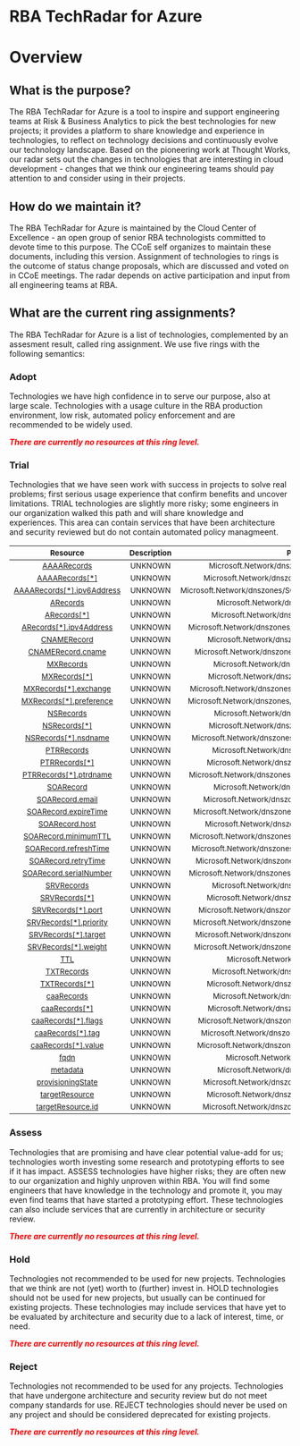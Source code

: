 
RBA TechRadar for Azure
=======================

# Overview

## What is the purpose?


The RBA TechRadar for Azure is a tool to inspire and support engineering teams at Risk & Business Analytics to pick the best technologies for new projects; it provides a platform to share knowledge and experience in technologies, to reflect on technology decisions and continuously evolve our technology landscape.  Based on the pioneering work at Thought Works, our radar sets out the changes in technologies that are interesting in cloud development - changes that we think our engineering teams should pay attention to and consider using in their projects.
## How do we maintain it?


The RBA TechRadar for Azure is maintained by the Cloud Center of Excellence - an open group of senior RBA technologists committed to devote time to this purpose.  The CCoE self organizes to maintain these documents, including this version.  Assignment of technologies to rings is the outcome of status change proposals, which are discussed and voted on in CCoE meetings.  The radar depends on active participation and input from all engineering teams at RBA.
## What are the current ring assignments?


The RBA TechRadar for Azure is a list of technologies, complemented by an assesment result, called ring assignment.  We use five rings with the following semantics:
### Adopt


Technologies we have high confidence in to serve our purpose, also at large scale.  Technologies with a usage culture in the RBA production environment, low risk, automated policy enforcement and are recommended to be widely used.  
  
***<font color="red"> There are currently no resources at this ring level. </font>***
### Trial


Technologies that we have seen work with success in projects to solve real problems;  first serious usage experience that confirm benefits and uncover limitations.  TRIAL technologies are slightly more risky; some engineers in our organization walked this path and will share knowledge and experiences.  This area can contain services that have been architecture and security reviewed but do not contain automated policy managmeent.  

|<sub>Resource</sub>|<sub>Description</sub>|<sub>Path</sub>|<sub>Status</sub>|
| :---: | :---: | :---: | :---: |
|<sub>[AAAARecords](https://github.com/openrba/python-azure-techradar/tree/master/Microsoft.Network/dnszones/SOA/AAAARecords)</sub>|<sub>UNKNOWN</sub>|<sub>Microsoft.Network/dnszones/SOA/AAAARecords</sub>|<sub>TRIAL</sub>|
|<sub>[AAAARecords[*]](https://github.com/openrba/python-azure-techradar/tree/master/Microsoft.Network/dnszones/SOA/AAAARecords[*])</sub>|<sub>UNKNOWN</sub>|<sub>Microsoft.Network/dnszones/SOA/AAAARecords[*]</sub>|<sub>TRIAL</sub>|
|<sub>[AAAARecords[*].ipv6Address](https://github.com/openrba/python-azure-techradar/tree/master/Microsoft.Network/dnszones/SOA/AAAARecords[*].ipv6Address)</sub>|<sub>UNKNOWN</sub>|<sub>Microsoft.Network/dnszones/SOA/AAAARecords[*].ipv6Address</sub>|<sub>TRIAL</sub>|
|<sub>[ARecords](https://github.com/openrba/python-azure-techradar/tree/master/Microsoft.Network/dnszones/SOA/ARecords)</sub>|<sub>UNKNOWN</sub>|<sub>Microsoft.Network/dnszones/SOA/ARecords</sub>|<sub>TRIAL</sub>|
|<sub>[ARecords[*]](https://github.com/openrba/python-azure-techradar/tree/master/Microsoft.Network/dnszones/SOA/ARecords[*])</sub>|<sub>UNKNOWN</sub>|<sub>Microsoft.Network/dnszones/SOA/ARecords[*]</sub>|<sub>TRIAL</sub>|
|<sub>[ARecords[*].ipv4Address](https://github.com/openrba/python-azure-techradar/tree/master/Microsoft.Network/dnszones/SOA/ARecords[*].ipv4Address)</sub>|<sub>UNKNOWN</sub>|<sub>Microsoft.Network/dnszones/SOA/ARecords[*].ipv4Address</sub>|<sub>TRIAL</sub>|
|<sub>[CNAMERecord](https://github.com/openrba/python-azure-techradar/tree/master/Microsoft.Network/dnszones/SOA/CNAMERecord)</sub>|<sub>UNKNOWN</sub>|<sub>Microsoft.Network/dnszones/SOA/CNAMERecord</sub>|<sub>TRIAL</sub>|
|<sub>[CNAMERecord.cname](https://github.com/openrba/python-azure-techradar/tree/master/Microsoft.Network/dnszones/SOA/CNAMERecord.cname)</sub>|<sub>UNKNOWN</sub>|<sub>Microsoft.Network/dnszones/SOA/CNAMERecord.cname</sub>|<sub>TRIAL</sub>|
|<sub>[MXRecords](https://github.com/openrba/python-azure-techradar/tree/master/Microsoft.Network/dnszones/SOA/MXRecords)</sub>|<sub>UNKNOWN</sub>|<sub>Microsoft.Network/dnszones/SOA/MXRecords</sub>|<sub>TRIAL</sub>|
|<sub>[MXRecords[*]](https://github.com/openrba/python-azure-techradar/tree/master/Microsoft.Network/dnszones/SOA/MXRecords[*])</sub>|<sub>UNKNOWN</sub>|<sub>Microsoft.Network/dnszones/SOA/MXRecords[*]</sub>|<sub>TRIAL</sub>|
|<sub>[MXRecords[*].exchange](https://github.com/openrba/python-azure-techradar/tree/master/Microsoft.Network/dnszones/SOA/MXRecords[*].exchange)</sub>|<sub>UNKNOWN</sub>|<sub>Microsoft.Network/dnszones/SOA/MXRecords[*].exchange</sub>|<sub>TRIAL</sub>|
|<sub>[MXRecords[*].preference](https://github.com/openrba/python-azure-techradar/tree/master/Microsoft.Network/dnszones/SOA/MXRecords[*].preference)</sub>|<sub>UNKNOWN</sub>|<sub>Microsoft.Network/dnszones/SOA/MXRecords[*].preference</sub>|<sub>TRIAL</sub>|
|<sub>[NSRecords](https://github.com/openrba/python-azure-techradar/tree/master/Microsoft.Network/dnszones/SOA/NSRecords)</sub>|<sub>UNKNOWN</sub>|<sub>Microsoft.Network/dnszones/SOA/NSRecords</sub>|<sub>TRIAL</sub>|
|<sub>[NSRecords[*]](https://github.com/openrba/python-azure-techradar/tree/master/Microsoft.Network/dnszones/SOA/NSRecords[*])</sub>|<sub>UNKNOWN</sub>|<sub>Microsoft.Network/dnszones/SOA/NSRecords[*]</sub>|<sub>TRIAL</sub>|
|<sub>[NSRecords[*].nsdname](https://github.com/openrba/python-azure-techradar/tree/master/Microsoft.Network/dnszones/SOA/NSRecords[*].nsdname)</sub>|<sub>UNKNOWN</sub>|<sub>Microsoft.Network/dnszones/SOA/NSRecords[*].nsdname</sub>|<sub>TRIAL</sub>|
|<sub>[PTRRecords](https://github.com/openrba/python-azure-techradar/tree/master/Microsoft.Network/dnszones/SOA/PTRRecords)</sub>|<sub>UNKNOWN</sub>|<sub>Microsoft.Network/dnszones/SOA/PTRRecords</sub>|<sub>TRIAL</sub>|
|<sub>[PTRRecords[*]](https://github.com/openrba/python-azure-techradar/tree/master/Microsoft.Network/dnszones/SOA/PTRRecords[*])</sub>|<sub>UNKNOWN</sub>|<sub>Microsoft.Network/dnszones/SOA/PTRRecords[*]</sub>|<sub>TRIAL</sub>|
|<sub>[PTRRecords[*].ptrdname](https://github.com/openrba/python-azure-techradar/tree/master/Microsoft.Network/dnszones/SOA/PTRRecords[*].ptrdname)</sub>|<sub>UNKNOWN</sub>|<sub>Microsoft.Network/dnszones/SOA/PTRRecords[*].ptrdname</sub>|<sub>TRIAL</sub>|
|<sub>[SOARecord](https://github.com/openrba/python-azure-techradar/tree/master/Microsoft.Network/dnszones/SOA/SOARecord)</sub>|<sub>UNKNOWN</sub>|<sub>Microsoft.Network/dnszones/SOA/SOARecord</sub>|<sub>TRIAL</sub>|
|<sub>[SOARecord.email](https://github.com/openrba/python-azure-techradar/tree/master/Microsoft.Network/dnszones/SOA/SOARecord.email)</sub>|<sub>UNKNOWN</sub>|<sub>Microsoft.Network/dnszones/SOA/SOARecord.email</sub>|<sub>TRIAL</sub>|
|<sub>[SOARecord.expireTime](https://github.com/openrba/python-azure-techradar/tree/master/Microsoft.Network/dnszones/SOA/SOARecord.expireTime)</sub>|<sub>UNKNOWN</sub>|<sub>Microsoft.Network/dnszones/SOA/SOARecord.expireTime</sub>|<sub>TRIAL</sub>|
|<sub>[SOARecord.host](https://github.com/openrba/python-azure-techradar/tree/master/Microsoft.Network/dnszones/SOA/SOARecord.host)</sub>|<sub>UNKNOWN</sub>|<sub>Microsoft.Network/dnszones/SOA/SOARecord.host</sub>|<sub>TRIAL</sub>|
|<sub>[SOARecord.minimumTTL](https://github.com/openrba/python-azure-techradar/tree/master/Microsoft.Network/dnszones/SOA/SOARecord.minimumTTL)</sub>|<sub>UNKNOWN</sub>|<sub>Microsoft.Network/dnszones/SOA/SOARecord.minimumTTL</sub>|<sub>TRIAL</sub>|
|<sub>[SOARecord.refreshTime](https://github.com/openrba/python-azure-techradar/tree/master/Microsoft.Network/dnszones/SOA/SOARecord.refreshTime)</sub>|<sub>UNKNOWN</sub>|<sub>Microsoft.Network/dnszones/SOA/SOARecord.refreshTime</sub>|<sub>TRIAL</sub>|
|<sub>[SOARecord.retryTime](https://github.com/openrba/python-azure-techradar/tree/master/Microsoft.Network/dnszones/SOA/SOARecord.retryTime)</sub>|<sub>UNKNOWN</sub>|<sub>Microsoft.Network/dnszones/SOA/SOARecord.retryTime</sub>|<sub>TRIAL</sub>|
|<sub>[SOARecord.serialNumber](https://github.com/openrba/python-azure-techradar/tree/master/Microsoft.Network/dnszones/SOA/SOARecord.serialNumber)</sub>|<sub>UNKNOWN</sub>|<sub>Microsoft.Network/dnszones/SOA/SOARecord.serialNumber</sub>|<sub>TRIAL</sub>|
|<sub>[SRVRecords](https://github.com/openrba/python-azure-techradar/tree/master/Microsoft.Network/dnszones/SOA/SRVRecords)</sub>|<sub>UNKNOWN</sub>|<sub>Microsoft.Network/dnszones/SOA/SRVRecords</sub>|<sub>TRIAL</sub>|
|<sub>[SRVRecords[*]](https://github.com/openrba/python-azure-techradar/tree/master/Microsoft.Network/dnszones/SOA/SRVRecords[*])</sub>|<sub>UNKNOWN</sub>|<sub>Microsoft.Network/dnszones/SOA/SRVRecords[*]</sub>|<sub>TRIAL</sub>|
|<sub>[SRVRecords[*].port](https://github.com/openrba/python-azure-techradar/tree/master/Microsoft.Network/dnszones/SOA/SRVRecords[*].port)</sub>|<sub>UNKNOWN</sub>|<sub>Microsoft.Network/dnszones/SOA/SRVRecords[*].port</sub>|<sub>TRIAL</sub>|
|<sub>[SRVRecords[*].priority](https://github.com/openrba/python-azure-techradar/tree/master/Microsoft.Network/dnszones/SOA/SRVRecords[*].priority)</sub>|<sub>UNKNOWN</sub>|<sub>Microsoft.Network/dnszones/SOA/SRVRecords[*].priority</sub>|<sub>TRIAL</sub>|
|<sub>[SRVRecords[*].target](https://github.com/openrba/python-azure-techradar/tree/master/Microsoft.Network/dnszones/SOA/SRVRecords[*].target)</sub>|<sub>UNKNOWN</sub>|<sub>Microsoft.Network/dnszones/SOA/SRVRecords[*].target</sub>|<sub>TRIAL</sub>|
|<sub>[SRVRecords[*].weight](https://github.com/openrba/python-azure-techradar/tree/master/Microsoft.Network/dnszones/SOA/SRVRecords[*].weight)</sub>|<sub>UNKNOWN</sub>|<sub>Microsoft.Network/dnszones/SOA/SRVRecords[*].weight</sub>|<sub>TRIAL</sub>|
|<sub>[TTL](https://github.com/openrba/python-azure-techradar/tree/master/Microsoft.Network/dnszones/SOA/TTL)</sub>|<sub>UNKNOWN</sub>|<sub>Microsoft.Network/dnszones/SOA/TTL</sub>|<sub>TRIAL</sub>|
|<sub>[TXTRecords](https://github.com/openrba/python-azure-techradar/tree/master/Microsoft.Network/dnszones/SOA/TXTRecords)</sub>|<sub>UNKNOWN</sub>|<sub>Microsoft.Network/dnszones/SOA/TXTRecords</sub>|<sub>TRIAL</sub>|
|<sub>[TXTRecords[*]](https://github.com/openrba/python-azure-techradar/tree/master/Microsoft.Network/dnszones/SOA/TXTRecords[*])</sub>|<sub>UNKNOWN</sub>|<sub>Microsoft.Network/dnszones/SOA/TXTRecords[*]</sub>|<sub>TRIAL</sub>|
|<sub>[caaRecords](https://github.com/openrba/python-azure-techradar/tree/master/Microsoft.Network/dnszones/SOA/caaRecords)</sub>|<sub>UNKNOWN</sub>|<sub>Microsoft.Network/dnszones/SOA/caaRecords</sub>|<sub>TRIAL</sub>|
|<sub>[caaRecords[*]](https://github.com/openrba/python-azure-techradar/tree/master/Microsoft.Network/dnszones/SOA/caaRecords[*])</sub>|<sub>UNKNOWN</sub>|<sub>Microsoft.Network/dnszones/SOA/caaRecords[*]</sub>|<sub>TRIAL</sub>|
|<sub>[caaRecords[*].flags](https://github.com/openrba/python-azure-techradar/tree/master/Microsoft.Network/dnszones/SOA/caaRecords[*].flags)</sub>|<sub>UNKNOWN</sub>|<sub>Microsoft.Network/dnszones/SOA/caaRecords[*].flags</sub>|<sub>TRIAL</sub>|
|<sub>[caaRecords[*].tag](https://github.com/openrba/python-azure-techradar/tree/master/Microsoft.Network/dnszones/SOA/caaRecords[*].tag)</sub>|<sub>UNKNOWN</sub>|<sub>Microsoft.Network/dnszones/SOA/caaRecords[*].tag</sub>|<sub>TRIAL</sub>|
|<sub>[caaRecords[*].value](https://github.com/openrba/python-azure-techradar/tree/master/Microsoft.Network/dnszones/SOA/caaRecords[*].value)</sub>|<sub>UNKNOWN</sub>|<sub>Microsoft.Network/dnszones/SOA/caaRecords[*].value</sub>|<sub>TRIAL</sub>|
|<sub>[fqdn](https://github.com/openrba/python-azure-techradar/tree/master/Microsoft.Network/dnszones/SOA/fqdn)</sub>|<sub>UNKNOWN</sub>|<sub>Microsoft.Network/dnszones/SOA/fqdn</sub>|<sub>TRIAL</sub>|
|<sub>[metadata](https://github.com/openrba/python-azure-techradar/tree/master/Microsoft.Network/dnszones/SOA/metadata)</sub>|<sub>UNKNOWN</sub>|<sub>Microsoft.Network/dnszones/SOA/metadata</sub>|<sub>TRIAL</sub>|
|<sub>[provisioningState](https://github.com/openrba/python-azure-techradar/tree/master/Microsoft.Network/dnszones/SOA/provisioningState)</sub>|<sub>UNKNOWN</sub>|<sub>Microsoft.Network/dnszones/SOA/provisioningState</sub>|<sub>TRIAL</sub>|
|<sub>[targetResource](https://github.com/openrba/python-azure-techradar/tree/master/Microsoft.Network/dnszones/SOA/targetResource)</sub>|<sub>UNKNOWN</sub>|<sub>Microsoft.Network/dnszones/SOA/targetResource</sub>|<sub>TRIAL</sub>|
|<sub>[targetResource.id](https://github.com/openrba/python-azure-techradar/tree/master/Microsoft.Network/dnszones/SOA/targetResource.id)</sub>|<sub>UNKNOWN</sub>|<sub>Microsoft.Network/dnszones/SOA/targetResource.id</sub>|<sub>TRIAL</sub>|

### Assess


Technologies that are promising and have clear potential value-add for us; technologies worth investing some research and prototyping efforts to see if it has impact.  ASSESS technologies have higher risks;  they are often new to our organization and highly unproven within RBA.  You will find some engineers that have knowledge in the technology and promote it, you may even find teams that have started a prototyping effort.  These technologies can also include services that are currently in architecture or security review.  
  
***<font color="red"> There are currently no resources at this ring level. </font>***
### Hold


Technologies not recommended to be used for new projects. Technologies that we think are not (yet) worth to (further) invest in.  HOLD technologies should not be used for new projects, but usually can be continued for existing projects.  These technologies may include services that have yet to be evaluated by architecture and security due to a lack of interest, time, or need.  
  
***<font color="red"> There are currently no resources at this ring level. </font>***
### Reject


Technologies not recommended to be used for any projects. Technologies that have undergone architecture and security review but do not meet company standards for use.  REJECT technologies should never be used on any project and should be considered deprecated for existing projects.  
  
***<font color="red"> There are currently no resources at this ring level. </font>***